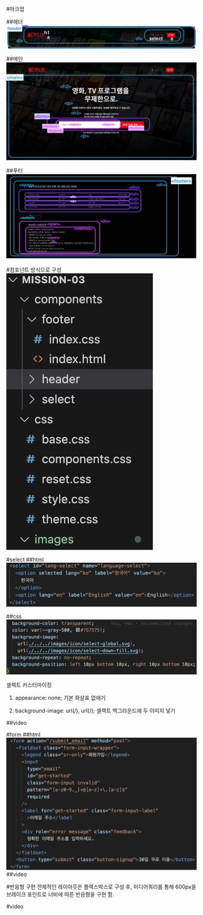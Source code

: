 #마크업

##헤더
<img src="./images/readme/markup-header.png">

##메인
<img src="./images/readme/markup-main.png">

##푸터
<img src="./images/readme/markup-footer.png">

#컴포넌트 방식으로 구성
<img src="./images/readme/components.png">

#select
##html
<img src="./images/readme/select-html.png">

##css
<img src="./images/readme/select-css.png">

셀렉트 커스터마이징

1. appearance: none;
   기본 화살표 없애기

2. background-image: url(/), url(/);
   셀렉트 백그라운드에 두 이미지 넣기

##video

#form
##html
<img src="./images/readme/form-html.png">
##video

#반응형 구현
전체적인 레이아웃은 플랙스박스로 구성 후,
미디어쿼리를 통해 600px을 브레이크 포인트로 너비에 따른
반응형을 구현 함.

#video

